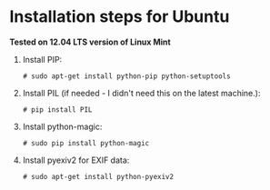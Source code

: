 # Installation steps for Ubuntu

__Tested on 12.04 LTS version of Linux Mint__

1.  Install PIP:

        # sudo apt-get install python-pip python-setuptools

2.  Install PIL (if needed - I didn't need this on the latest machine.):

        # pip install PIL

3.  Install python-magic:

        # sudo pip install python-magic

4.  Install pyexiv2 for EXIF data:

        # sudo apt-get install python-pyexiv2

